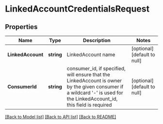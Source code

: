 # LinkedAccountCredentialsRequest

## Properties
Name | Type | Description | Notes
------------ | ------------- | ------------- | -------------
**LinkedAccount** | **string** | LinkedAccount name | [optional] [default to null]
**ConsumerId** | **string** | consumer_id, if specified, will ensure that the LinkedAccount is owner by the given consumer if a wildcard &#x27;-&#x27; is used for the LinkedAccount_id, this field is required | [optional] [default to null]

[[Back to Model list]](../README.md#documentation-for-models) [[Back to API list]](../README.md#documentation-for-api-endpoints) [[Back to README]](../README.md)

